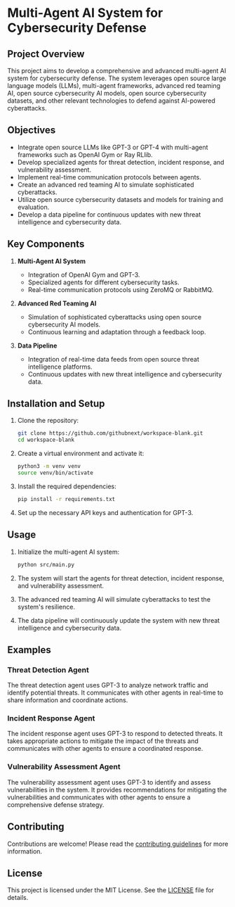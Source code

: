 # Multi-Agent AI System for Cybersecurity Defense

## Project Overview

This project aims to develop a comprehensive and advanced multi-agent AI system for cybersecurity defense. The system leverages open source large language models (LLMs), multi-agent frameworks, advanced red teaming AI, open source cybersecurity AI models, open source cybersecurity datasets, and other relevant technologies to defend against AI-powered cyberattacks.

## Objectives

- Integrate open source LLMs like GPT-3 or GPT-4 with multi-agent frameworks such as OpenAI Gym or Ray RLlib.
- Develop specialized agents for threat detection, incident response, and vulnerability assessment.
- Implement real-time communication protocols between agents.
- Create an advanced red teaming AI to simulate sophisticated cyberattacks.
- Utilize open source cybersecurity datasets and models for training and evaluation.
- Develop a data pipeline for continuous updates with new threat intelligence and cybersecurity data.

## Key Components

1. **Multi-Agent AI System**
   - Integration of OpenAI Gym and GPT-3.
   - Specialized agents for different cybersecurity tasks.
   - Real-time communication protocols using ZeroMQ or RabbitMQ.

2. **Advanced Red Teaming AI**
   - Simulation of sophisticated cyberattacks using open source cybersecurity AI models.
   - Continuous learning and adaptation through a feedback loop.

3. **Data Pipeline**
   - Integration of real-time data feeds from open source threat intelligence platforms.
   - Continuous updates with new threat intelligence and cybersecurity data.

## Installation and Setup

1. Clone the repository:
   ```bash
   git clone https://github.com/githubnext/workspace-blank.git
   cd workspace-blank
   ```

2. Create a virtual environment and activate it:
   ```bash
   python3 -m venv venv
   source venv/bin/activate
   ```

3. Install the required dependencies:
   ```bash
   pip install -r requirements.txt
   ```

4. Set up the necessary API keys and authentication for GPT-3.

## Usage

1. Initialize the multi-agent AI system:
   ```bash
   python src/main.py
   ```

2. The system will start the agents for threat detection, incident response, and vulnerability assessment.

3. The advanced red teaming AI will simulate cyberattacks to test the system's resilience.

4. The data pipeline will continuously update the system with new threat intelligence and cybersecurity data.

## Examples

### Threat Detection Agent

The threat detection agent uses GPT-3 to analyze network traffic and identify potential threats. It communicates with other agents in real-time to share information and coordinate actions.

### Incident Response Agent

The incident response agent uses GPT-3 to respond to detected threats. It takes appropriate actions to mitigate the impact of the threats and communicates with other agents to ensure a coordinated response.

### Vulnerability Assessment Agent

The vulnerability assessment agent uses GPT-3 to identify and assess vulnerabilities in the system. It provides recommendations for mitigating the vulnerabilities and communicates with other agents to ensure a comprehensive defense strategy.

## Contributing

Contributions are welcome! Please read the [contributing guidelines](CONTRIBUTING.md) for more information.

## License

This project is licensed under the MIT License. See the [LICENSE](LICENSE) file for details.

